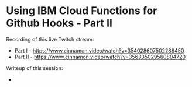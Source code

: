 # Using IBM Cloud Functions for Github Hooks - Part II

Recording of this live Twitch stream:

- Part I - https://www.cinnamon.video/watch?v=354028607502288450
- Part II - https://www.cinnamon.video/watch?v=356335029560804720

Writeup of this session: 

- 

